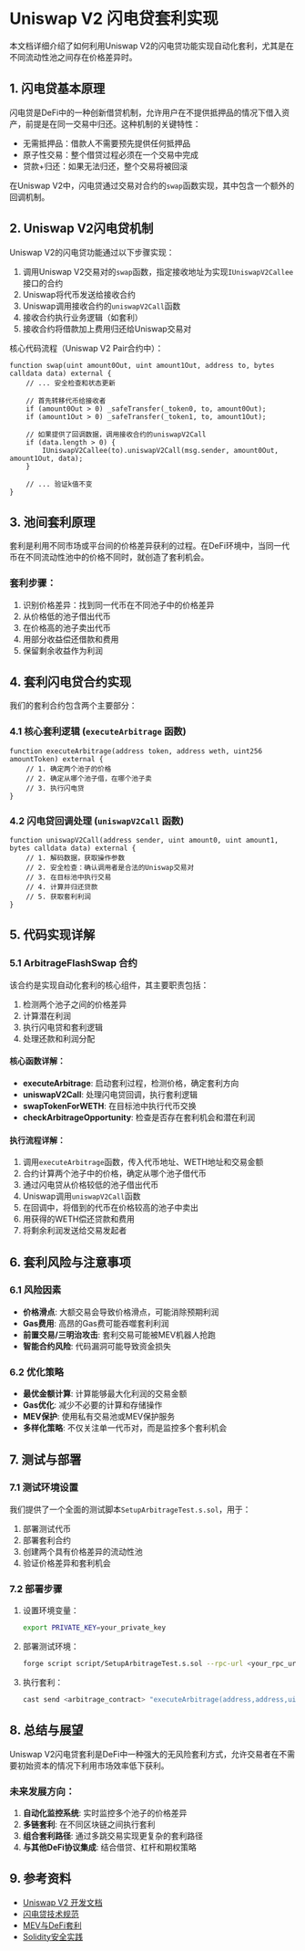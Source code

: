 # Uniswap V2 闪电贷套利实现

本文档详细介绍了如何利用Uniswap V2的闪电贷功能实现自动化套利，尤其是在不同流动性池之间存在价格差异时。

## 1. 闪电贷基本原理

闪电贷是DeFi中的一种创新借贷机制，允许用户在不提供抵押品的情况下借入资产，前提是在同一交易中归还。这种机制的关键特性：

- 无需抵押品：借款人不需要预先提供任何抵押品
- 原子性交易：整个借贷过程必须在一个交易中完成
- 贷款+归还：如果无法归还，整个交易将被回滚

在Uniswap V2中，闪电贷通过交易对合约的`swap`函数实现，其中包含一个额外的回调机制。

## 2. Uniswap V2闪电贷机制

Uniswap V2的闪电贷功能通过以下步骤实现：

1. 调用Uniswap V2交易对的`swap`函数，指定接收地址为实现`IUniswapV2Callee`接口的合约
2. Uniswap将代币发送给接收合约
3. Uniswap调用接收合约的`uniswapV2Call`函数
4. 接收合约执行业务逻辑（如套利）
5. 接收合约将借款加上费用归还给Uniswap交易对

核心代码流程（Uniswap V2 Pair合约中）：
```solidity
function swap(uint amount0Out, uint amount1Out, address to, bytes calldata data) external {
    // ... 安全检查和状态更新
    
    // 首先转移代币给接收者
    if (amount0Out > 0) _safeTransfer(_token0, to, amount0Out);
    if (amount1Out > 0) _safeTransfer(_token1, to, amount1Out);
    
    // 如果提供了回调数据，调用接收合约的uniswapV2Call
    if (data.length > 0) {
        IUniswapV2Callee(to).uniswapV2Call(msg.sender, amount0Out, amount1Out, data);
    }
    
    // ... 验证k值不变
}
```

## 3. 池间套利原理

套利是利用不同市场或平台间的价格差异获利的过程。在DeFi环境中，当同一代币在不同流动性池中的价格不同时，就创造了套利机会。

### 套利步骤：

1. 识别价格差异：找到同一代币在不同池子中的价格差异
2. 从价格低的池子借出代币
3. 在价格高的池子卖出代币
4. 用部分收益偿还借款和费用
5. 保留剩余收益作为利润

## 4. 套利闪电贷合约实现

我们的套利合约包含两个主要部分：

### 4.1 核心套利逻辑 (`executeArbitrage` 函数)

```solidity
function executeArbitrage(address token, address weth, uint256 amountToken) external {
    // 1. 确定两个池子的价格
    // 2. 确定从哪个池子借，在哪个池子卖
    // 3. 执行闪电贷
}
```

### 4.2 闪电贷回调处理 (`uniswapV2Call` 函数)

```solidity
function uniswapV2Call(address sender, uint amount0, uint amount1, bytes calldata data) external {
    // 1. 解码数据，获取操作参数
    // 2. 安全检查：确认调用者是合法的Uniswap交易对
    // 3. 在目标池中执行交易
    // 4. 计算并归还贷款
    // 5. 获取套利利润
}
```

## 5. 代码实现详解

### 5.1 ArbitrageFlashSwap 合约

该合约是实现自动化套利的核心组件，其主要职责包括：

1. 检测两个池子之间的价格差异
2. 计算潜在利润
3. 执行闪电贷和套利逻辑
4. 处理还款和利润分配

#### 核心函数详解：

- **executeArbitrage**: 启动套利过程，检测价格，确定套利方向
- **uniswapV2Call**: 处理闪电贷回调，执行套利逻辑
- **swapTokenForWETH**: 在目标池中执行代币交换
- **checkArbitrageOpportunity**: 检查是否存在套利机会和潜在利润

#### 执行流程详解：

1. 调用`executeArbitrage`函数，传入代币地址、WETH地址和交易金额
2. 合约计算两个池子中的价格，确定从哪个池子借代币
3. 通过闪电贷从价格较低的池子借出代币
4. Uniswap调用`uniswapV2Call`函数
5. 在回调中，将借到的代币在价格较高的池子中卖出
6. 用获得的WETH偿还贷款和费用
7. 将剩余利润发送给交易发起者

## 6. 套利风险与注意事项

### 6.1 风险因素

- **价格滑点**: 大额交易会导致价格滑点，可能消除预期利润
- **Gas费用**: 高昂的Gas费可能吞噬套利利润
- **前置交易/三明治攻击**: 套利交易可能被MEV机器人抢跑
- **智能合约风险**: 代码漏洞可能导致资金损失

### 6.2 优化策略

- **最优金额计算**: 计算能够最大化利润的交易金额
- **Gas优化**: 减少不必要的计算和存储操作
- **MEV保护**: 使用私有交易池或MEV保护服务
- **多样化策略**: 不仅关注单一代币对，而是监控多个套利机会

## 7. 测试与部署

### 7.1 测试环境设置

我们提供了一个全面的测试脚本`SetupArbitrageTest.s.sol`，用于：

1. 部署测试代币
2. 部署套利合约
3. 创建两个具有价格差异的流动性池
4. 验证价格差异和套利机会

### 7.2 部署步骤

1. 设置环境变量：
   ```bash
   export PRIVATE_KEY=your_private_key
   ```

2. 部署测试环境：
   ```bash
   forge script script/SetupArbitrageTest.s.sol --rpc-url <your_rpc_url> --broadcast
   ```

3. 执行套利：
   ```bash
   cast send <arbitrage_contract> "executeArbitrage(address,address,uint256)" <token> <weth> <amount> --private-key $PRIVATE_KEY
   ```

## 8. 总结与展望

Uniswap V2闪电贷套利是DeFi中一种强大的无风险套利方式，允许交易者在不需要初始资本的情况下利用市场效率低下获利。

### 未来发展方向：

1. **自动化监控系统**: 实时监控多个池子的价格差异
2. **多链套利**: 在不同区块链之间执行套利
3. **组合套利路径**: 通过多跳交易实现更复杂的套利路径
4. **与其他DeFi协议集成**: 结合借贷、杠杆和期权策略

## 9. 参考资料

- [Uniswap V2 开发文档](https://docs.uniswap.org/protocol/V2/introduction)
- [闪电贷技术规范](https://docs.uniswap.org/protocol/V2/concepts/core-concepts/flash-swaps)
- [MEV与DeFi套利](https://arxiv.org/abs/2106.11295)
- [Solidity安全实践](https://consensys.github.io/smart-contract-best-practices/) 